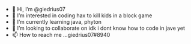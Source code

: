 - 👋 Hi, I’m @giedrius07
- 👀 I’m interested in coding hax to kill kids in a block game
- 🌱 I’m currently learning java, phyton
- 💞️ I’m looking to collaborate on idk i dont know how to code in jave yet
- 📫 How to reach me ...giedrius07#8940

<!---
giedrius07/giedrius07 is a ✨ special ✨ repository because its `README.md` (this file) appears on your GitHub profile.
You can click the Preview link to take a look at your changes.
--->
